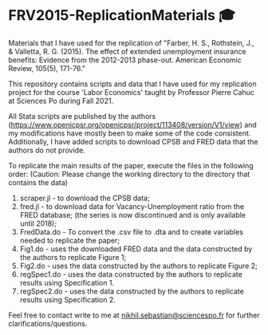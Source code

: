 # FRV2015-ReplicationMaterials :mortar_board:
Materials that I have used for the replication of "Farber, H. S., Rothstein, J., &amp; Valletta, R. G. (2015). The effect of extended unemployment insurance benefits: Evidence from the 2012-2013 phase-out. American Economic Review, 105(5), 171-76."

This repository contains scripts and data that I have used for my replication project for the course 'Labor Economics' taught by Professor Pierre Cahuc at Sciences Po during Fall 2021. 

All Stata scripts are published by the authors (https://www.openicpsr.org/openicpsr/project/113408/version/V1/view) and my modifications have mostly been to make some of the code consistent. Additionally, I have added scripts to download CPSB and FRED data that the authors do not provide.

To replicate the main results of the paper, execute the files in the following order: 
(Caution: Please change the working directory to the directory that contains the data)

1. scraper.jl - to download the CPSB data;
2. fred.jl - to download data for Vacancy-Unemployment ratio from the FRED database; (the series is now discontinued and is only available until 2018);
3. FredData.do - To convert the .csv file to .dta and to create variables needed to replicate the paper;
4. Fig1.do - uses the downloaded FRED data and the data constructed by the authors to replicate Figure 1;
5. Fig2.do - uses the data constructed by the authors to replicate Figure 2;
6. regSpec1.do - uses the data constructed by the authors to replicate results using Specification 1. 
7. regSpec2.do - uses the data constructed by the authors to replicate results using Specification 2. 

Feel free to contact write to me at nikhil.sebastian@sciencespo.fr for further clarifications/questions.
